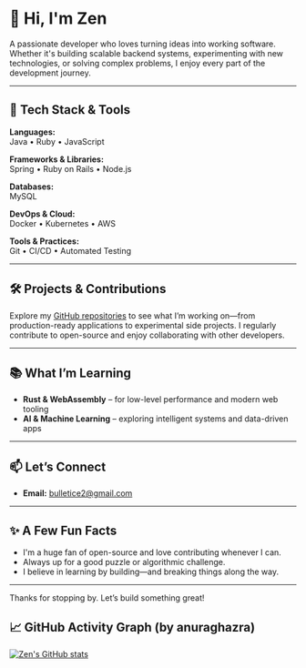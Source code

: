 # 👋 Hi, I'm Zen

A passionate developer who loves turning ideas into working software. Whether it's building scalable backend systems, experimenting with new technologies, or solving complex problems, I enjoy every part of the development journey.

---

## 🚀 Tech Stack & Tools

**Languages:**  
Java • Ruby • JavaScript  

**Frameworks & Libraries:**  
Spring • Ruby on Rails • Node.js  

**Databases:**  
MySQL  

**DevOps & Cloud:**  
Docker • Kubernetes • AWS  

**Tools & Practices:**  
Git • CI/CD • Automated Testing

---

## 🛠️ Projects & Contributions

Explore my [GitHub repositories](https://github.com/zen0logy) to see what I’m working on—from production-ready applications to experimental side projects. I regularly contribute to open-source and enjoy collaborating with other developers.

---

## 📚 What I’m Learning

- **Rust & WebAssembly** – for low-level performance and modern web tooling  
- **AI & Machine Learning** – exploring intelligent systems and data-driven apps

---

## 📫 Let’s Connect

- **Email:** bulletice2@gmail.com  
<!-- - **LinkedIn:** [linkedin.com/in/yourname](https://linkedin.com/in/yourname)  
- **Twitter:** [@yourhandle](https://twitter.com/yourhandle) -->

---

## ✨ A Few Fun Facts

- I'm a huge fan of open-source and love contributing whenever I can.  
- Always up for a good puzzle or algorithmic challenge.  
- I believe in learning by building—and breaking things along the way.

---

Thanks for stopping by. Let’s build something great!

## 📈 GitHub Activity Graph (by anuraghazra)

[![Zen's GitHub stats](https://github-readme-stats.vercel.app/api?username=zen0logy&show_icons=true&theme=radical)](https://github.com/anuraghazra/github-readme-stats)
